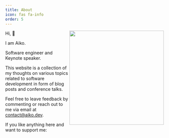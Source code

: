 ```yaml
---
title: About
icon: fas fa-info
order: 5
---
```

<img style="float: right;" width="300" src="https://aiko.dev/assets/img/everest-base-camp-crop.jpg">
Hi, 👋

I am Aiko.

Software engineer and Keynote speaker.

This website is a collection of my thoughts on various topics related to software development in form of blog posts and conference talks.

Feel free to leave feedback by commenting or reach out to me via email at <a href="javascript:location.href = 'mailto:contact@aiko.dev" aria-label="email" >contact@aiko.dev</a>.

If you like anything here and want to support me:

<script type='text/javascript' src='https://storage.ko-fi.com/cdn/widget/Widget_2.js'></script><script type='text/javascript'>kofiwidget2.init('Buy me a coffee (or beer)', '#b3b3b3', 'G2G5BKVAB');kofiwidget2.draw();</script>
